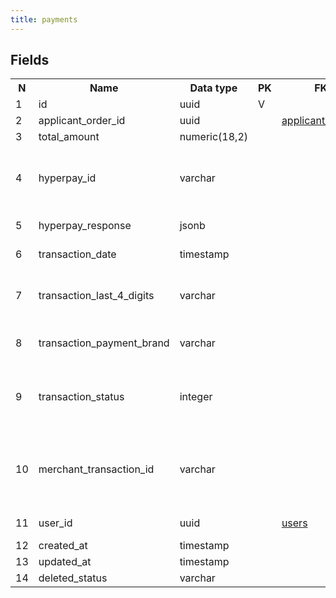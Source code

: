 ```yaml
---
title: payments 
---
```


## Fields

<table style="width: 100%">
    <colgroup>
       <col span="1" style="width: 3%;"/>
       <col span="1" style="width: 12%;"/>
       <col span="1" style="width: 10%;"/>
       <col span="1" style="width: 3%;"/>
       <col span="1" style="width: 12%;"/>
       <col span="1" style="width: 60%;"/>
    </colgroup>
  <tr>
    <th>N</th>
    <th>Name</th>
    <th>Data type</th>
    <th>PK</th>
    <th>FK</th>
    <th>Description</th>
  </tr>
<tr><td>1</td><td>id</td><td>uuid</td><td>V</td><td></td><td>autogenerated</td></tr>
<tr><td>2</td><td>applicant_order_id</td><td>uuid</td><td></td><td><a href="applicant_orders-uni.md">applicant_orders</a></td><td>Parent applicant order</td></tr>
<tr><td>3</td><td>total_amount</td><td>numeric(18,2)</td><td></td><td></td><td>Payment amount</td></tr>
<tr><td>4</td><td>hyperpay_id</td><td>varchar</td><td></td><td></td><td>The id of entity on HyperPay when we make a checkout (create an payment enity on HyperPay side)</td></tr>
<tr><td>5</td><td>hyperpay_response</td><td>jsonb</td><td></td><td></td><td>JSON - response from payment system</td></tr>
<tr><td>6</td><td>transaction_date</td><td>timestamp</td><td></td><td></td><td>Date and time of transaction</td></tr>
<tr><td>7</td><td>transaction_last_4_digits</td><td>varchar</td><td></td><td></td><td>Just last for 4 digits of payment card used for payment returned by HypePay</td></tr>
<tr><td>8</td><td>transaction_payment_brand</td><td>varchar</td><td></td><td></td><td>One of: null, "visa", "master", "mada", "meeza". Not enum</td></tr>
<tr><td>9</td><td>transaction_status</td><td>integer</td><td></td><td></td><td>Enum. Possible values (one of):  PREPARED_CHECKOUT, SUCCESS, FAILED, PENDING.</td></tr>
<tr><td>10</td><td>merchant_transaction_id</td><td>varchar</td><td></td><td></td><td>Merchant transaction id is a transaction id that is assigned by the payment system to the merchant, that is - Takamol</td></tr>
<tr><td>11</td><td>user_id</td><td>uuid</td><td></td><td><a href="users-uni.md">users</a></td><td>A reference to user who did the payment</td></tr>
<tr><td>12</td><td>created_at</td><td>timestamp</td><td></td><td></td><td></td></tr>
<tr><td>13</td><td>updated_at</td><td>timestamp</td><td></td><td></td><td></td></tr>
<tr><td>14</td><td>deleted_status</td><td>varchar</td><td></td><td></td><td>ACTIVE, DELETED</td></tr>

</table>